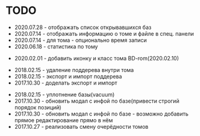 # TODO

- 2020.07.28 - отображать список открывавшихся баз
- 2020.07.14 - отображать информацию о томе и файле в спец. панели
- 2020.07.14 - для тома - опционально время записи
- 2020.06.18 - статистика по тому
+ 2020.02.01 - добавить иконку и класс тома BD-rom(2020.02.10)
- 2018.02.15 - удаление поддерева внутри тома
- 2018.02.15 - экспорт и импорт поддерева
- 2017.10.30 - доделать экспорт и импорт
+ 2018.02.15 - уплотнение базы(vacuum)
+ 2017.10.30 - обновить модал с инфой по базе(привести строгий порядок позиций)
+ 2017.10.30 - обновить модал с инфой по базе - возможно добавить прямое редактирование прямо в нём
+ 2017.10.27 - реализовать смену очерёдности томов
